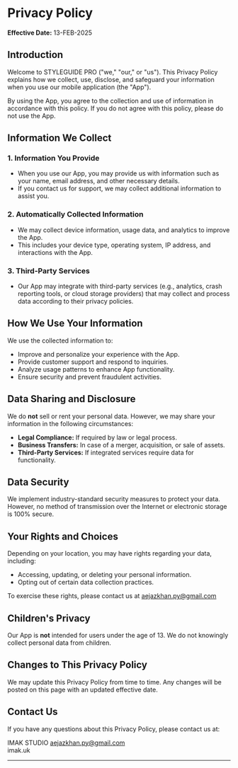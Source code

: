 # Privacy Policy

**Effective Date:** 13-FEB-2025

## Introduction
Welcome to STYLEGUIDE PRO ("we," "our," or "us"). This Privacy Policy explains how we collect, use, disclose, and safeguard your information when you use our mobile application (the "App").

By using the App, you agree to the collection and use of information in accordance with this policy. If you do not agree with this policy, please do not use the App.

## Information We Collect
### 1. Information You Provide
- When you use our App, you may provide us with information such as your name, email address, and other necessary details.
- If you contact us for support, we may collect additional information to assist you.

### 2. Automatically Collected Information
- We may collect device information, usage data, and analytics to improve the App.
- This includes your device type, operating system, IP address, and interactions with the App.

### 3. Third-Party Services
- Our App may integrate with third-party services (e.g., analytics, crash reporting tools, or cloud storage providers) that may collect and process data according to their privacy policies.

## How We Use Your Information
We use the collected information to:
- Improve and personalize your experience with the App.
- Provide customer support and respond to inquiries.
- Analyze usage patterns to enhance App functionality.
- Ensure security and prevent fraudulent activities.

## Data Sharing and Disclosure
We do **not** sell or rent your personal data. However, we may share your information in the following circumstances:
- **Legal Compliance:** If required by law or legal process.
- **Business Transfers:** In case of a merger, acquisition, or sale of assets.
- **Third-Party Services:** If integrated services require data for functionality.

## Data Security
We implement industry-standard security measures to protect your data. However, no method of transmission over the Internet or electronic storage is 100% secure.

## Your Rights and Choices
Depending on your location, you may have rights regarding your data, including:
- Accessing, updating, or deleting your personal information.
- Opting out of certain data collection practices.

To exercise these rights, please contact us at aejazkhan.py@gmail.com

## Children's Privacy
Our App is **not** intended for users under the age of 13. We do not knowingly collect personal data from children.

## Changes to This Privacy Policy
We may update this Privacy Policy from time to time. Any changes will be posted on this page with an updated effective date.

## Contact Us
If you have any questions about this Privacy Policy, please contact us at:

IMAK STUDIO
aejazkhan.py@gmail.com  
imak.uk 

---
